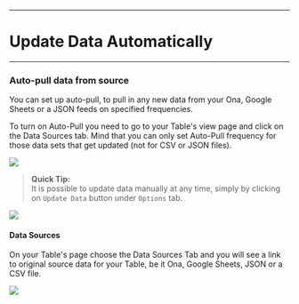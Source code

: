 ****
# Update Data Automatically
---

### Auto-pull data from source

You can set up auto-pull, to pull in any new data from your Ona, Google Sheets or a JSON feeds on specified frequencies.

To turn on Auto-Pull you need to go to your Table's view page and click on the Data Sources tab. Mind that you can only set Auto-Pull frequency for those data sets that get updated (not for CSV or JSON files).

![](/assets_en/auto-pull.png)

> **Quick Tip:**   
> It is possible to update data manually at any time, simply by clicking on `Update Data` button under `Options` tab. 

![](/assets_en/update_data.PNG)
#### **Data Sources**

On your Table's page choose the Data Sources Tab and you will see a link to original source data for your Table, be it Ona, Google Sheets, JSON or a CSV file.  

![](/assets_en/data_source.PNG)
